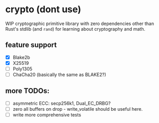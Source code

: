 # crypto (dont use)  
WIP cryptographic primitive library with zero dependencies other than Rust's 
stdlib (and `rand`) for learning about cryptography and math. 

## feature support  
- [x] Blake2b  
- [x] X25519  
- [ ] Poly1305  
- [ ] ChaCha20 (basically the same as BLAKE2?)

## more TODOs:  
- [ ] asymmetric ECC: secp256k1, Dual_EC_DRBG?  
- [ ] zero all buffers on drop - write_volatile should be useful here.  
- [ ] write more comprehensive tests
